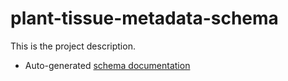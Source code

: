 # plant-tissue-metadata-schema

This is the project description.

- Auto-generated [schema documentation](elements/index.md)
